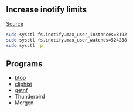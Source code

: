 ## Increase inotify limits

[Source](https://www.suse.com/support/kb/doc/?id=000020048)

```bash
sudo sysctl fs.inotify.max_user_instances=8192
sudo sysctl fs.inotify.max_user_watches=524288
sudo sysctl -p
```

## Programs

- [btop](https://github.com/aristocratos/btop)
- [cliphist](https://github.com/sentriz/cliphist)
- [getnf](https://github.com/getnf/getnf)
- Thunderbird
- Morgen
